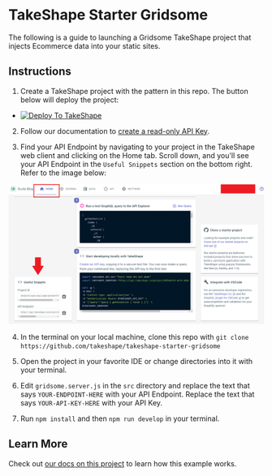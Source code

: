 # TakeShape Starter Gridsome

The following is a guide to launching a Gridsome TakeShape project that injects Ecommerce data into your static sites.


## Instructions

1. Create a TakeShape project with the pattern in this repo. The button below will deploy the project: 

* <a href="https://app.takeshape.io/add-to-takeshape?repo=https://github.com/takeshape/takeshape-starter-gridsome/tree/main/.takeshape/pattern"><img alt="Deploy To TakeShape" src="https://camo.githubusercontent.com/1b580e3ce353d235bde0f376ca35b0fb26d685f3750a3013ae4b225dd3aaf344/68747470733a2f2f696d616765732e74616b6573686170652e696f2f32636363633832352d373062652d343331632d396261302d3130616233386563643361372f6465762f38653266376264612d306530382d346564652d613534362d3664663539626536613862622f4465706c6f79253230746f25323054616b65536861706525343032782e706e673f6175746f3d666f726d6174253243636f6d7072657373" width="205" height="38" data-canonical-src="https://images.takeshape.io/2cccc825-70be-431c-9ba0-10ab38ecd3a7/dev/8e2f7bda-0e08-4ede-a546-6df59be6a8bb/Deploy%20to%20TakeShape%402x.png?auto=format%2Ccompress" style="max-width:100%;"></a>

2. Follow our documentation to [create a read-only API Key](https://app.takeshape.io/docs/api/api-keys).

3. Find your API Endpoint by navigating to your project in the TakeShape web client and clicking on the Home tab. Scroll down, and you'll see your API Endpoint in the `Useful Snippets` section on the bottom right. Refer to the image below:

![Useful Snippets](./images/useful-snippets.png)

4. In the terminal on your local machine, clone this repo with `git clone https://github.com/takeshape/takeshape-starter-gridsome`

5. Open the project in your favorite IDE or change directories into it with your terminal.

5. Edit `gridsome.server.js` in the `src` directory and replace the text that says `YOUR-ENDPOINT-HERE` with your API Endpoint. Replace the text that says `YOUR-API-KEY-HERE` with your API Key.

6. Run `npm install` and then `npm run develop` in your terminal.


## Learn More

Check out [our docs on this project](https://app.takeshape.io/docs/get-started/ssg/gridsome) to learn how this example works.